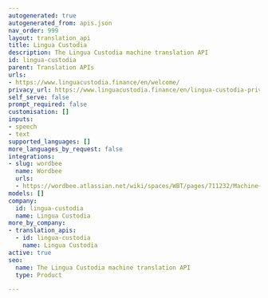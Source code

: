 ```yaml
---
autogenerated: true
autogenerated_from: apis.json
nav_order: 999
layout: translation_api
title: Lingua Custodia
description: The Lingua Custodia machine translation API
id: lingua-custodia
parent: Translation APIs
urls:
- https://www.linguacustodia.finance/en/welcome/
privacy_url: https://www.linguacustodia.finance/en/lingua-custodia-privacy-policy/
self_serve: false
prompt_required: false
customisation: []
inputs:
- speech
- text
supported_languages: []
more_languages_by_request: false
integrations:
- slug: wordbee
  name: Wordbee
  urls:
  - https://wordbee.atlassian.net/wiki/spaces/WBT/pages/711232/Machine+Translation+Settings
models: []
company:
  id: lingua-custodia
  name: Lingua Custodia
more_by_company:
- translation_apis:
  - id: lingua-custodia
    name: Lingua Custodia
active: true
seo:
  name: The Lingua Custodia machine translation API
  type: Product

---
```


